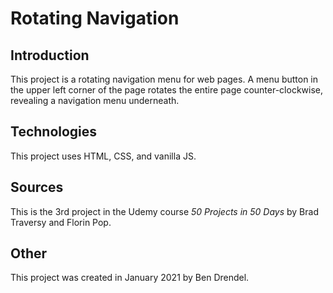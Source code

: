 # Rotating Navigation

## Introduction
This project is a rotating navigation menu for web pages.  A menu button in the upper left corner of the page rotates the entire page counter-clockwise, revealing a navigation menu underneath.

## Technologies
This project uses HTML, CSS, and vanilla JS.

## Sources
This is the 3rd project in the Udemy course *50 Projects in 50 Days* by Brad Traversy and Florin Pop.

## Other
This project was created in January 2021 by Ben Drendel.